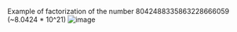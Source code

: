 Example of factorization of the number 8042488335863228666059 (~8.0424 * 10^21)
![image](https://user-images.githubusercontent.com/64104945/118373498-e036c980-b5bf-11eb-9978-1b32f2c06a17.png)
<!-- ![image](https://user-images.githubusercontent.com/64104945/118373527-196f3980-b5c0-11eb-9b0d-a9e674895f8a.png) -->
